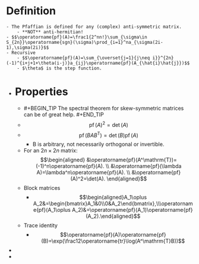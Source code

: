 # Definition
	- The Pfaffian is defined for any (complex) anti-symmetric matrix.
		- **NOT** anti-hermitian!
	- $$\operatorname{pf}(A)=\frac1{2^nn!}\sum_{\sigma\in S_{2n}}\operatorname{sgn}(\sigma)\prod_{i=1}^na_{\sigma(2i-1),\sigma(2i)}$$
	- Recursive
		- $$\operatorname{pf}(A)=\sum_{\overset{j=1}{j\neq i}}^{2n}(-1)^{i+j+1+\theta(i-j)}a_{ij}\operatorname{pf}(A_{\hat{i}\hat{j}})$$
		- $\theta$ is the step function.
- # Properties
	- #+BEGIN_TIP
	  The spectral theorem for skew-symmetric matrices can be of great help.
	  #+END_TIP
	- $$\operatorname{pf}(A)^2=\det(A)$$
	- $$\operatorname{pf}(BAB^\mathrm{T})=\det(B)\operatorname{pf}(A)$$
		- B is arbitrary, not necessarily orthogonal or invertible.
	- For an $2n \times 2n$ matrix:
	  $$\begin{aligned}
	  &\operatorname{pf}(A^\mathrm{T})=(-1)^n\operatorname{pf}(A). \\
	  &\operatorname{pf}(\lambda A)=\lambda^n\operatorname{pf}(A). \\
	  &\operatorname{pf}(A)^2=\det(A).
	  \end{aligned}$$
	- Block matrices
		- $$\begin{aligned}A_1\oplus A_2&=\begin{bmatrix}A_1&0\\0&A_2\end{bmatrix},\\\operatorname{pf}(A_1\oplus A_2)&=\operatorname{pf}(A_1)\operatorname{pf}(A_2).\end{aligned}$$
	- Trace identity
		- $$\operatorname{pf}(A)\operatorname{pf}(B)=\exp(\frac12\operatorname{tr}\log(A^\mathrm{T}B))$$
-
-